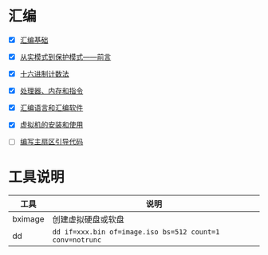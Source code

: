 # 汇编

- [x] [汇编基础](doc/汇编基础.md)
- [x] [从实模式到保护模式——前言](doc/从实模式到保护模式——前沿.md)
- [x] [十六进制计数法](doc/十六进制计数法.md)
- [x] [处理器、内存和指令](doc/处理器-内存-和指令.md)
- [x] [汇编语言和汇编软件](doc/汇编语言和汇编软件.md)
- [x] [虚拟机的安装和使用](doc/虚拟机的安装和使用.md)
- [ ] [编写主扇区引导代码](doc/编写主扇区引导代码.md)


# 工具说明

|工具|说明|
|---|---|
|bximage|创建虚拟硬盘或软盘|
|dd|`dd if=xxx.bin of=image.iso bs=512 count=1 conv=notrunc`|
